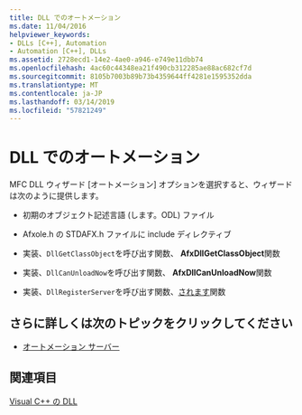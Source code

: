 ```yaml
---
title: DLL でのオートメーション
ms.date: 11/04/2016
helpviewer_keywords:
- DLLs [C++], Automation
- Automation [C++], DLLs
ms.assetid: 2728ecd1-14e2-4ae0-a946-e749e11dbb74
ms.openlocfilehash: 4ac60c44348ea21f490cb312285ae88ac682cf7d
ms.sourcegitcommit: 8105b7003b89b73b4359644ff4281e1595352dda
ms.translationtype: MT
ms.contentlocale: ja-JP
ms.lasthandoff: 03/14/2019
ms.locfileid: "57821249"
---
```

# <a name="automation-in-a-dll"></a>DLL でのオートメーション

MFC DLL ウィザード [オートメーション] オプションを選択すると、ウィザードは次のように提供します。

- 初期のオブジェクト記述言語 (します。ODL) ファイル

- Afxole.h の STDAFX.h ファイルに include ディレクティブ

- 実装、`DllGetClassObject`を呼び出す関数、 **AfxDllGetClassObject**関数

- 実装、`DllCanUnloadNow`を呼び出す関数、 **AfxDllCanUnloadNow**関数

- 実装、`DllRegisterServer`を呼び出す関数、[されます](../mfc/reference/coleobjectfactory-class.md#updateregistryall)関数

## <a name="what-do-you-want-to-know-more-about"></a>さらに詳しくは次のトピックをクリックしてください

- [オートメーション サーバー](../mfc/automation-servers.md)

## <a name="see-also"></a>関連項目

[Visual C++ の DLL](dlls-in-visual-cpp.md)
